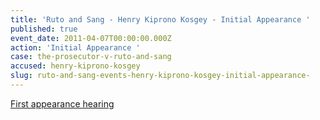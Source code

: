 ```yaml
---
title: 'Ruto and Sang - Henry Kiprono Kosgey - Initial Appearance '
published: true
event_date: 2011-04-07T00:00:00.000Z
action: 'Initial Appearance '
case: the-prosecutor-v-ruto-and-sang
accused: henry-kiprono-kosgey
slug: ruto-and-sang-events-henry-kiprono-kosgey-initial-appearance-
---
```



[First appearance hearing](https://youtu.be/CQ09M8LeVJA)